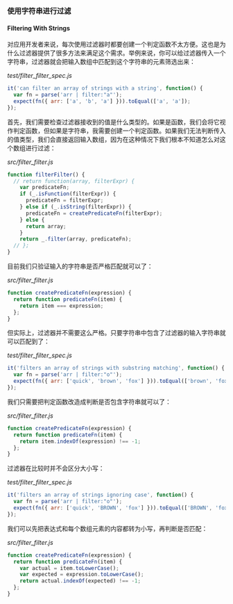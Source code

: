 ### 使用字符串进行过滤
#### Filtering With Strings

对应用开发者来说，每次使用过滤器时都要创建一个判定函数不太方便。这也是为什么过滤器提供了很多方法来满足这个需求。举例来说，你可以给过滤器传入一个字符串，过滤器就会把输入数组中匹配到这个字符串的元素筛选出来：

_test/filter_filter_spec.js_

```js
it('can filter an array of strings with a string', function() {
  var fn = parse('arr | filter:"a"');
  expect(fn({ arr: ['a', 'b', 'a'] })).toEqual(['a', 'a']);
});
```

首先，我们需要检查过滤器接收到的值是什么类型的。如果是函数，我们会将它视作判定函数，但如果是字符串，我需要创建一个判定函数。如果我们无法判断传入的值类型，我们会直接返回输入数组，因为在这种情况下我们根本不知道怎么对这个数组进行过滤：

_src/filter_filter.js_

```js
function filterFilter() {
  // return function(array, filterExpr) {
    var predicateFn;
    if (_.isFunction(filterExpr)) {
      predicateFn = filterExpr;
    } else if (_.isString(filterExpr)) {
      predicateFn = createPredicateFn(filterExpr);
    } else {
      return array;
    }
    return _.filter(array, predicateFn);
  // };
}
```

目前我们只验证输入的字符串是否严格匹配就可以了：

_src/filter_filter.js_

```js
function createPredicateFn(expression) {
  return function predicateFn(item) {
    return item === expression;
  };
}
```

但实际上，过滤器并不需要这么严格。只要字符串中包含了过滤器的输入字符串就可以匹配到了：

_test/filter_filter_spec.js_

```js
it('filters an array of strings with substring matching', function() {
  var fn = parse('arr | filter:"o"');
  expect(fn({ arr: ['quick', 'brown', 'fox'] })).toEqual(['brown', 'fox']);
});
```

我们只需要把判定函数改造成判断是否包含字符串就可以了：

_src/filter_filter.js_

```js
function createPredicateFn(expression) {
  return function predicateFn(item) {
    return item.indexOf(expression) !== -1;
  };
}
```

过滤器在比较时并不会区分大小写：

_test/filter_filter_spec.js_

```js
it('filters an array of strings ignoring case', function() {
  var fn = parse('arr | filter:"o"');
  expect(fn({ arr: ['quick', 'BROWN', 'fox'] })).toEqual(['BROWN', 'fox']);
});
```

我们可以先把表达式和每个数组元素的内容都转为小写，再判断是否匹配：

_src/filter_filter.js_

```js
function createPredicateFn(expression) {
  return function predicateFn(item) {
    var actual = item.toLowerCase();
    var expected = expression.toLowerCase();
    return actual.indexOf(expected) !== -1;
  };
}
```